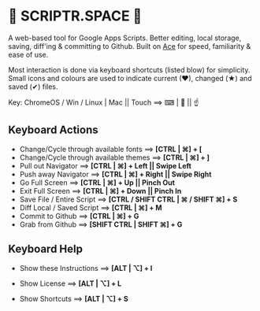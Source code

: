 
🐧 SCRIPTR.SPACE 🐧
===================
A web-based tool for Google Apps Scripts. Better editing, local storage, saving, diff'ing & committing to Github. Built on [Ace][1] for speed, familiarity & ease of use.

Most interaction is done via keyboard shortcuts (listed blow) for simplicity. Small icons and colours are used to indicate current (♥), changed (★) and saved (✔) files.

Key: ChromeOS / Win / Linux | Mac || Touch  ==>   ⌨ | 🍏 || ☝

Keyboard Actions
----------------
* Change/Cycle through available fonts    ==>     __[CTRL | ⌘] + [__
* Change/Cycle through available themes   ==>     __[CTRL | ⌘] + ]__
* Pull out Navigator                      ==>     __[CTRL | ⌘] + Left || Swipe Left__
* Push away Navigator                     ==>     __[CTRL | ⌘] + Right || Swipe Right__
* Go Full Screen                          ==>     __[CTRL | ⌘] + Up || Pinch Out__
* Exit Full Screen                        ==>     __[CTRL | ⌘] + Down || Pinch In__
* Save File / Entire Script               ==>     __[CTRL / SHIFT CTRL | ⌘ / SHIFT ⌘] + S__
* Diff Local / Saved Script               ==>     __[CTRL | ⌘] + M__
* Commit to Github                        ==>     __[CTRL | ⌘] + G__
* Grab from Github                        ==>     __[SHIFT CTRL | SHIFT ⌘] + G__

Keyboard Help
-------------
* Show these Instructions       ==>     __[ALT | ⌥] + I__
* Show License                  ==>     __[ALT | ⌥] + L__
* Show Shortcuts                ==>     __[ALT | ⌥] + S__

  [1]: https://ace.c9.io/ "Ace - The high performance code editor for the web"